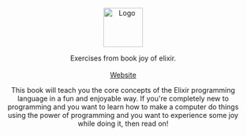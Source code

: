 <br />
<div align="center">
  <a href="#">
    <img src="https://elixir-lang.org/images/logo/logo.png" alt="Logo" width="80">
  </a>

  <p align="center">
    Exercises from book joy of elixir.
    <br />
    <br />
    <a target="_blank" href="https://joyofelixir.com/">Website</a>
  </p>
  <p>This book will teach you the core concepts of the Elixir programming language in a fun and enjoyable way. If you're completely new to programming and you want to learn how to make a computer do things using the power of programming and you want to experience some joy while doing it, then read on!</p>
</div>
